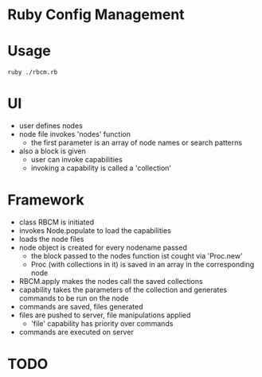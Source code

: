 Ruby Config Management
======================

# Usage

`ruby ./rbcm.rb`

# UI

- user defines nodes
- node file invokes 'nodes' function
  - the first parameter is an array of node names or search patterns
- also a block is given
  - user can invoke capabilities
  - invoking a capability is called a 'collection'

# Framework

- class RBCM is initiated
- invokes Node.populate to load the capabilities
- loads the node files
- node object is created for every nodename passed
  - the block passed to the nodes function ist cought via 'Proc.new'
  - Proc (with collections in it) is saved in an array in the corresponding node
- RBCM.apply makes the nodes call the saved collections
- capability takes the parameters of the collection and generates commands to be run
  on the node
- commands are saved, files generated
- files are pushed to server, file manipulations applied
  - 'file' capability has priority over commands
- commands are executed on server

# TODO
